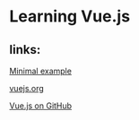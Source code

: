 # Learning Vue.js

## links:
[Minimal example](https://codepen.io/hchiam/pen/Qgbmwr)

[vuejs.org](https://vuejs.org/)

[Vue.js on GitHub](https://github.com/vuejs/vue)
